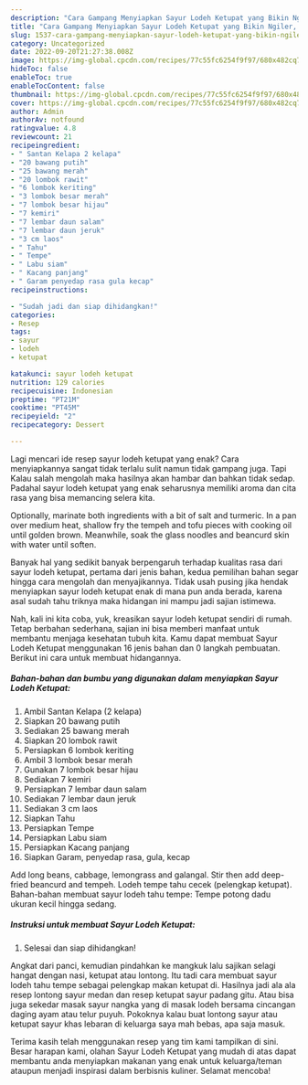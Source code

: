 ```yaml
---
description: "Cara Gampang Menyiapkan Sayur Lodeh Ketupat yang Bikin Ngiler, Buat Buka Puasa}"
title: "Cara Gampang Menyiapkan Sayur Lodeh Ketupat yang Bikin Ngiler, Buat Buka Puasa}"
slug: 1537-cara-gampang-menyiapkan-sayur-lodeh-ketupat-yang-bikin-ngiler-buat-buka-puasa
category: Uncategorized
date: 2022-09-20T21:27:38.008Z
image: https://img-global.cpcdn.com/recipes/77c55fc6254f9f97/680x482cq70/sayur-lodeh-ketupat-foto-resep-utama.jpg
hideToc: false
enableToc: true
enableTocContent: false
thumbnail: https://img-global.cpcdn.com/recipes/77c55fc6254f9f97/680x482cq70/sayur-lodeh-ketupat-foto-resep-utama.jpg
cover: https://img-global.cpcdn.com/recipes/77c55fc6254f9f97/680x482cq70/sayur-lodeh-ketupat-foto-resep-utama.jpg
author: Admin
authorAv: notfound
ratingvalue: 4.8
reviewcount: 21
recipeingredient:
- " Santan Kelapa 2 kelapa"
- "20 bawang putih"
- "25 bawang merah"
- "20 lombok rawit"
- "6 lombok keriting"
- "3 lombok besar merah"
- "7 lombok besar hijau"
- "7 kemiri"
- "7 lembar daun salam"
- "7 lembar daun jeruk"
- "3 cm laos"
- " Tahu"
- " Tempe"
- " Labu siam"
- " Kacang panjang"
- " Garam penyedap rasa gula kecap"
recipeinstructions:

- "Sudah jadi dan siap dihidangkan!"
categories:
- Resep
tags:
- sayur
- lodeh
- ketupat

katakunci: sayur lodeh ketupat 
nutrition: 129 calories
recipecuisine: Indonesian
preptime: "PT21M"
cooktime: "PT45M"
recipeyield: "2"
recipecategory: Dessert

---
```



Lagi mencari ide resep sayur lodeh ketupat yang enak? Cara menyiapkannya sangat tidak terlalu sulit namun tidak gampang juga. Tapi Kalau salah mengolah maka hasilnya akan hambar dan bahkan tidak sedap. Padahal sayur lodeh ketupat yang enak seharusnya memiliki aroma dan cita rasa yang bisa memancing selera kita.


Optionally, marinate both ingredients with a bit of salt and turmeric. In a pan over medium heat, shallow fry the tempeh and tofu pieces with cooking oil until golden brown. Meanwhile, soak the glass noodles and beancurd skin with water until soften.

Banyak hal yang sedikit banyak berpengaruh terhadap kualitas rasa dari sayur lodeh ketupat, pertama dari jenis bahan, kedua pemilihan bahan segar hingga cara mengolah dan menyajikannya. Tidak usah pusing jika hendak menyiapkan sayur lodeh ketupat enak di mana pun anda berada, karena asal sudah tahu triknya maka hidangan ini mampu jadi sajian istimewa.


Nah, kali ini kita coba, yuk, kreasikan sayur lodeh ketupat sendiri di rumah. Tetap berbahan sederhana, sajian ini bisa memberi manfaat untuk membantu menjaga kesehatan tubuh kita. Kamu dapat membuat Sayur Lodeh Ketupat menggunakan 16 jenis bahan dan 0 langkah pembuatan. Berikut ini cara untuk membuat hidangannya.

<!--inarticleads1-->

##### Bahan-bahan dan bumbu yang digunakan dalam menyiapkan Sayur Lodeh Ketupat:

1. Ambil  Santan Kelapa (2 kelapa)
1. Siapkan 20 bawang putih
1. Sediakan 25 bawang merah
1. Siapkan 20 lombok rawit
1. Persiapkan 6 lombok keriting
1. Ambil 3 lombok besar merah
1. Gunakan 7 lombok besar hijau
1. Sediakan 7 kemiri
1. Persiapkan 7 lembar daun salam
1. Sediakan 7 lembar daun jeruk
1. Sediakan 3 cm laos
1. Siapkan  Tahu
1. Persiapkan  Tempe
1. Persiapkan  Labu siam
1. Persiapkan  Kacang panjang
1. Siapkan  Garam, penyedap rasa, gula, kecap


Add long beans, cabbage, lemongrass and galangal. Stir then add deep-fried beancurd and tempeh. Lodeh tempe tahu cecek (pelengkap ketupat). Bahan-bahan membuat sayur lodeh tahu tempe: Tempe potong dadu ukuran kecil hingga sedang. 

<!--inarticleads2-->

##### Instruksi untuk membuat Sayur Lodeh Ketupat:


1. Selesai dan siap dihidangkan!

Angkat dari panci, kemudian pindahkan ke mangkuk lalu sajikan selagi hangat dengan nasi, ketupat atau lontong. Itu tadi cara membuat sayur lodeh tahu tempe sebagai pelengkap makan ketupat di. Hasilnya jadi ala ala resep lontong sayur medan dan resep ketupat sayur padang gitu. Atau bisa juga sekedar masak sayur nangka yang di masak lodeh bersama cincangan daging ayam atau telur puyuh. Pokoknya kalau buat lontong sayur atau ketupat sayur khas lebaran di keluarga saya mah bebas, apa saja masuk. 

Terima kasih telah menggunakan resep yang tim kami tampilkan di sini. Besar harapan kami, olahan Sayur Lodeh Ketupat yang mudah di atas dapat membantu anda menyiapkan makanan yang enak untuk keluarga/teman ataupun menjadi inspirasi dalam berbisnis kuliner. Selamat mencoba!
